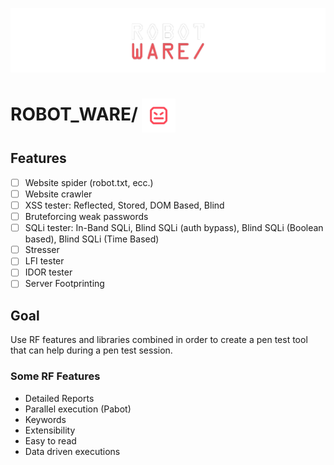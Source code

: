 ![cover](brand-assets/nobackground-robotware-cover.png)
 
# ROBOT_WARE/ <img style="vertical-align:middle" src="brand-assets/robotware-cropped.svg" height="54">

## Features

- [ ] Website spider (robot.txt, ecc.)
- [ ] Website crawler
- [ ] XSS tester: Reflected, Stored, DOM Based, Blind
- [ ] Bruteforcing weak passwords
- [ ] SQLi tester: In-Band SQLi, Blind SQLi (auth bypass), Blind SQLi (Boolean based), Blind SQLi (Time Based)
- [ ] Stresser
- [ ] LFI tester
- [ ] IDOR tester
- [ ] Server Footprinting

## Goal

Use RF features and libraries combined in order to create a pen test tool 
that can help during a pen test session.

### Some RF Features

- Detailed Reports 
- Parallel execution (Pabot)
- Keywords 
- Extensibility
- Easy to read
- Data driven executions


